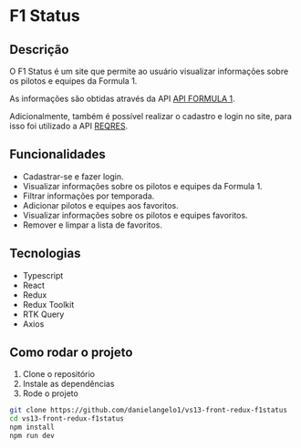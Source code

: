 # F1 Status

## Descrição

O F1 Status é um site que permite ao usuário visualizar informações sobre os pilotos e equipes da Formula 1.

As informações são obtidas através da API [API FORMULA 1](https://api-sports.io/documentation/formula-1/v1).

Adicionalmente, também é possível realizar o cadastro e login no site, para isso foi utilizado a API [REQRES](https://reqres.in/).

## Funcionalidades

- Cadastrar-se e fazer login.
- Visualizar informações sobre os pilotos e equipes da Formula 1.
- Filtrar informações por temporada.
- Adicionar pilotos e equipes aos favoritos.
- Visualizar informações sobre os pilotos e equipes favoritos.
- Remover e limpar a lista de favoritos.

## Tecnologias

- Typescript
- React
- Redux
- Redux Toolkit
- RTK Query
- Axios

## Como rodar o projeto

1. Clone o repositório
2. Instale as dependências
3. Rode o projeto

```bash
git clone https://github.com/danielangelo1/vs13-front-redux-f1status
cd vs13-front-redux-f1status
npm install
npm run dev
```
